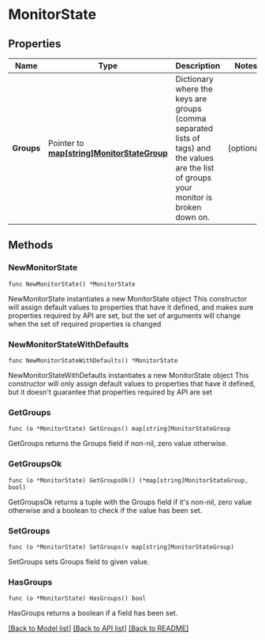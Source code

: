 # MonitorState

## Properties

Name | Type | Description | Notes
---- | ---- | ----------- | ------
**Groups** | Pointer to [**map[string]MonitorStateGroup**](MonitorStateGroup.md) | Dictionary where the keys are groups (comma separated lists of tags) and the values are the list of groups your monitor is broken down on. | [optional] 

## Methods

### NewMonitorState

`func NewMonitorState() *MonitorState`

NewMonitorState instantiates a new MonitorState object
This constructor will assign default values to properties that have it defined,
and makes sure properties required by API are set, but the set of arguments
will change when the set of required properties is changed

### NewMonitorStateWithDefaults

`func NewMonitorStateWithDefaults() *MonitorState`

NewMonitorStateWithDefaults instantiates a new MonitorState object
This constructor will only assign default values to properties that have it defined,
but it doesn't guarantee that properties required by API are set

### GetGroups

`func (o *MonitorState) GetGroups() map[string]MonitorStateGroup`

GetGroups returns the Groups field if non-nil, zero value otherwise.

### GetGroupsOk

`func (o *MonitorState) GetGroupsOk() (*map[string]MonitorStateGroup, bool)`

GetGroupsOk returns a tuple with the Groups field if it's non-nil, zero value otherwise
and a boolean to check if the value has been set.

### SetGroups

`func (o *MonitorState) SetGroups(v map[string]MonitorStateGroup)`

SetGroups sets Groups field to given value.

### HasGroups

`func (o *MonitorState) HasGroups() bool`

HasGroups returns a boolean if a field has been set.


[[Back to Model list]](../README.md#documentation-for-models) [[Back to API list]](../README.md#documentation-for-api-endpoints) [[Back to README]](../README.md)


